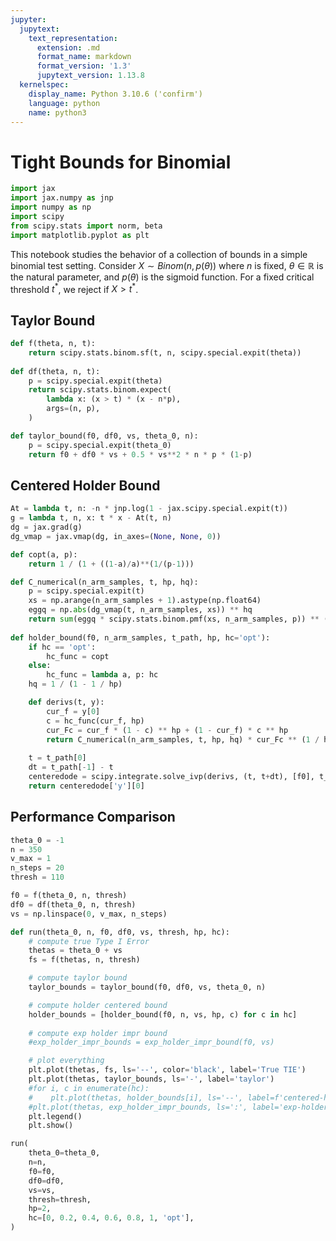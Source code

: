 ```yaml
---
jupyter:
  jupytext:
    text_representation:
      extension: .md
      format_name: markdown
      format_version: '1.3'
      jupytext_version: 1.13.8
  kernelspec:
    display_name: Python 3.10.6 ('confirm')
    language: python
    name: python3
---
```


# Tight Bounds for Binomial

```python
import jax
import jax.numpy as jnp
import numpy as np
import scipy
from scipy.stats import norm, beta
import matplotlib.pyplot as plt
```

This notebook studies the behavior of a collection of bounds in a simple binomial test setting.
Consider $X \sim Binom(n, p(\theta))$ where $n$ is fixed, $\theta \in \mathbb{R}$ is the natural parameter,
and $p(\theta)$ is the sigmoid function.
For a fixed critical threshold $t^*$, we reject if $X > t^*$.


## Taylor Bound

```python
def f(theta, n, t):
    return scipy.stats.binom.sf(t, n, scipy.special.expit(theta))
    
def df(theta, n, t):
    p = scipy.special.expit(theta)
    return scipy.stats.binom.expect(
        lambda x: (x > t) * (x - n*p),
        args=(n, p),
    )
```

```python
def taylor_bound(f0, df0, vs, theta_0, n):
    p = scipy.special.expit(theta_0)
    return f0 + df0 * vs + 0.5 * vs**2 * n * p * (1-p)
```

## Centered Holder Bound

```python
At = lambda t, n: -n * jnp.log(1 - jax.scipy.special.expit(t))
g = lambda t, n, x: t * x - At(t, n)
dg = jax.grad(g)
dg_vmap = jax.vmap(dg, in_axes=(None, None, 0))
```

```python
def copt(a, p):
    return 1 / (1 + ((1-a)/a)**(1/(p-1)))

def C_numerical(n_arm_samples, t, hp, hq):
    p = scipy.special.expit(t)
    xs = np.arange(n_arm_samples + 1).astype(np.float64)
    eggq = np.abs(dg_vmap(t, n_arm_samples, xs)) ** hq
    return sum(eggq * scipy.stats.binom.pmf(xs, n_arm_samples, p)) ** (1 / hq)
    
def holder_bound(f0, n_arm_samples, t_path, hp, hc='opt'):
    if hc == 'opt':
        hc_func = copt
    else:
        hc_func = lambda a, p: hc
    hq = 1 / (1 - 1 / hp)

    def derivs(t, y):
        cur_f = y[0]
        c = hc_func(cur_f, hp)
        cur_Fc = cur_f * (1 - c) ** hp + (1 - cur_f) * c ** hp
        return C_numerical(n_arm_samples, t, hp, hq) * cur_Fc ** (1 / hp)
    
    t = t_path[0] 
    dt = t_path[-1] - t
    centeredode = scipy.integrate.solve_ivp(derivs, (t, t+dt), [f0], t_eval=t_path, rtol=1e-10, atol=1e-10)
    return centeredode['y'][0]
```

## Performance Comparison

```python
theta_0 = -1
n = 350
v_max = 1
n_steps = 20
thresh = 110
```

```python
f0 = f(theta_0, n, thresh)
df0 = df(theta_0, n, thresh)
vs = np.linspace(0, v_max, n_steps)
```

```python
def run(theta_0, n, f0, df0, vs, thresh, hp, hc):
    # compute true Type I Error
    thetas = theta_0 + vs
    fs = f(thetas, n, thresh)

    # compute taylor bound
    taylor_bounds = taylor_bound(f0, df0, vs, theta_0, n)

    # compute holder centered bound
    holder_bounds = [holder_bound(f0, n, vs, hp, c) for c in hc]
    
    # compute exp holder impr bound
    #exp_holder_impr_bounds = exp_holder_impr_bound(f0, vs)

    # plot everything
    plt.plot(thetas, fs, ls='--', color='black', label='True TIE')
    plt.plot(thetas, taylor_bounds, ls='-', label='taylor')
    #for i, c in enumerate(hc):
    #    plt.plot(thetas, holder_bounds[i], ls='--', label=f'centered-holder({c}), p={hp}')
    #plt.plot(thetas, exp_holder_impr_bounds, ls=':', label='exp-holder-impr')
    plt.legend()
    plt.show()
```

```python
run(
    theta_0=theta_0,
    n=n,
    f0=f0,
    df0=df0,
    vs=vs,
    thresh=thresh,
    hp=2,
    hc=[0, 0.2, 0.4, 0.6, 0.8, 1, 'opt'],
)
```
